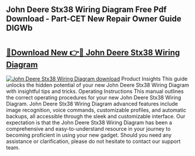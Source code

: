 ## John Deere Stx38 Wiring Diagram Free Pdf Download - Part-CET New Repair Owner Guide DIGWb

# <h2><a href="http://dfpf4py.blite.top/?on=John+Deere+Stx38+Wiring+Diagram">🔗Download New 👉🔴 John Deere Stx38 Wiring Diagram</a></h2>

[![John Deere Stx38 Wiring Diagram download](https://i.imgur.com/lujVjoI.png)](http://dfpf4py.blite.top/?on=John+Deere+Stx38+Wiring+Diagram)
Product Insights This guide unlocks the hidden potential of your new John Deere Stx38 Wiring Diagram with insightful tips and tricks. Operating Instructions This manual outlines the correct operating procedures for your new John Deere Stx38 Wiring Diagram. John Deere Stx38 Wiring Diagram advanced features include image recognition, voice commands, customizable profiles, and automatic backups, all accessible through the sleek and customizable interface. Our expectation is that the John Deere Stx38 Wiring Diagram has been a comprehensive and easy-to-understand resource in your journey to becoming proficient in using your new gadget. Should you need any assistance or clarification, please do not hesitate to contact our support team.
